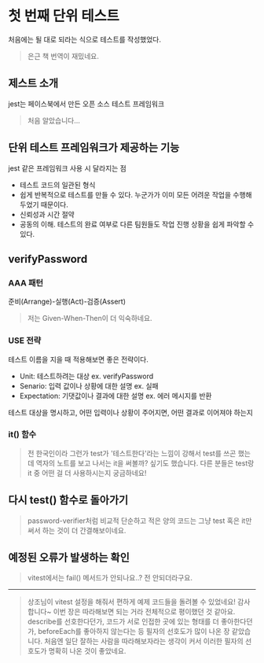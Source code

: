 # 첫 번째 단위 테스트

처음에는 될 대로 되라는 식으로 테스트를 작성했었다.

> 은근 책 번역이 재밌네요.

## 제스트 소개

jest는 페이스북에서 만든 오픈 소스 테스트 프레임워크

> 처음 알았습니다...

## 단위 테스트 프레임워크가 제공하는 기능

jest 같은 프레임워크 사용 시 달라지는 점

- 테스트 코드의 일관된 형식
- 쉽게 반복적으로 테스트를 만들 수 있다. 누군가가 이미 모든 어려운 작업을 수행해두었기 때문이다.
- 신뢰성과 시간 절약
- 공동의 이해. 테스트의 완료 여부로 다른 팀원들도 작업 진행 상황을 쉽게 파악할 수 있다.

## verifyPassword

### AAA 패턴

준비(Arrange)-실행(Act)-검증(Assert)

> 저는 Given-When-Then이 더 익숙하네요.

### USE 전략

테스트 이름을 지을 때 적용해보면 좋은 전략이다.

- Unit: 테스트하려는 대상 ex. verifyPassword
- Senario: 입력 값이나 상황에 대한 설명 ex. 실패
- Expectation: 기댓값이나 결과에 대한 설명 ex. 에러 메시지를 반환

테스트 대상을 명시하고, 어떤 입력이나 상황이 주어지면, 어떤 결과로 이어져야 하는지

### it() 함수

> 전 한국인이라 그런가 test가 '테스트한다'라는 느낌이 강해서 test를 쓰곤 했는데 역자의 노트를 보고 나서는 it을 써볼까? 싶기도 했습니다. 다른 분들은 test랑 it 중 어떤 걸 더 사용하시는지 궁금하네요!

## 다시 test() 함수로 돌아가기

> password-verifier처럼 비교적 단순하고 적은 양의 코드는 그냥 test 혹은 it만 써서 하는 것이 더 간결해보이네요.

## 예정된 오류가 발생하는 확인

> vitest에서는 fail() 메서드가 안되나요..? 전 안되더라구요.

---

> 상조님이 vitest 설정을 해줘서 편하게 예제 코드들을 돌려볼 수 있었네요! 감사합니다~
> 이번 장은 따라해보면 되는 거라 전체적으로 평이했던 것 같아요.
> describe를 선호한다던가, 코드가 서로 인접한 곳에 있는 형태를 더 좋아한다던가, beforeEach를 좋아하지 않는다는 등 필자의 선호도가 많이 나온 장 같았습니다. 처음엔 일단 잘하는 사람을 따라해보자라는 생각이 커서 이러한 필자의 선호도가 명확히 나온 것이 좋았네요.
